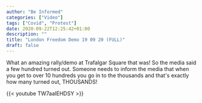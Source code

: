 ```yaml
---
author: "Be Informed"
categories: ["Video"]
tags: ["Covid", "Protest"]
date: 2020-09-22T12:25:42+01:00
description: ""
title: "London Freedom Demo 19 09 20 (FULL)"
draft: false
---
```


What an amazing rally/demo at Trafalgar Square that was! So the media said a few hundred turned out. Someone needs to inform the media that when you get to over 10 hundreds you go in to the thousands and that's exactly how many turned out, THOUSANDS! 

{{< youtube TW7aaIEHDSY >}}